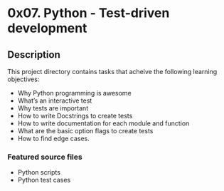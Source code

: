 # 0x07. Python - Test-driven development

## Description

This project directory contains tasks that acheive the following learning objectives:

- Why Python programming is awesome
- What’s an interactive test
- Why tests are important
- How to write Docstrings to create tests
- How to write documentation for each module and function
- What are the basic option flags to create tests
- How to find edge cases.

### Featured source files

- Python scripts
- Python test cases
